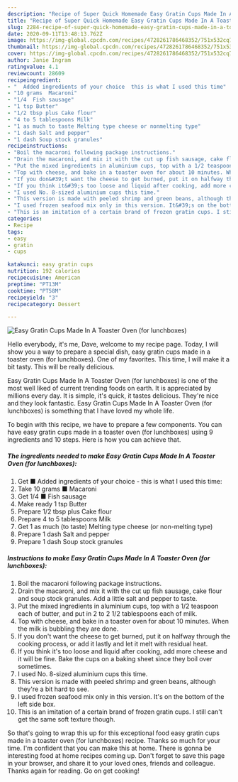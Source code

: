 ```yaml
---
description: "Recipe of Super Quick Homemade Easy Gratin Cups Made In A Toaster Oven (for lunchboxes)"
title: "Recipe of Super Quick Homemade Easy Gratin Cups Made In A Toaster Oven (for lunchboxes)"
slug: 2284-recipe-of-super-quick-homemade-easy-gratin-cups-made-in-a-toaster-oven-for-lunchboxes
date: 2020-09-11T13:48:13.762Z
image: https://img-global.cpcdn.com/recipes/4728261786468352/751x532cq70/easy-gratin-cups-made-in-a-toaster-oven-for-lunchboxes-recipe-main-photo.jpg
thumbnail: https://img-global.cpcdn.com/recipes/4728261786468352/751x532cq70/easy-gratin-cups-made-in-a-toaster-oven-for-lunchboxes-recipe-main-photo.jpg
cover: https://img-global.cpcdn.com/recipes/4728261786468352/751x532cq70/easy-gratin-cups-made-in-a-toaster-oven-for-lunchboxes-recipe-main-photo.jpg
author: Janie Ingram
ratingvalue: 4.1
reviewcount: 28609
recipeingredient:
- "  Added ingredients of your choice  this is what I used this time"
- "10 grams  Macaroni"
- "1/4  Fish sausage"
- "1 tsp Butter"
- "1/2 tbsp plus Cake flour"
- "4 to 5 tablespoons Milk"
- "1 as much to taste Melting type cheese or nonmelting type"
- "1 dash Salt and pepper"
- "1 dash Soup stock granules"
recipeinstructions:
- "Boil the macaroni following package instructions."
- "Drain the macaroni, and mix it with the cut up fish sausage, cake flour and soup stock granules. Add a little salt and pepper to taste."
- "Put the mixed ingredients in aluminium cups, top with a 1/2 teaspoon each of butter, and put in 2 to 2 1/2 tablespoons each of milk."
- "Top with cheese, and bake in a toaster oven for about 10 minutes. When the milk is bubbling they are done."
- "If you don&#39;t want the cheese to get burned, put it on halfway through the cooking process, or add it lastly and let it melt with residual heat."
- "If you think it&#39;s too loose and liquid after cooking, add more cheese and it will be fine. Bake the cups on a baking sheet since they boil over sometimes."
- "I used No. 8-sized aluminium cups this time."
- "This version is made with peeled shrimp and green beans, although they&#39;re a bit hard to see."
- "I used frozen seafood mix only in this version. It&#39;s on the bottom of the left side box."
- "This is an imitation of a certain brand of frozen gratin cups. I still can&#39;t get the same soft texture though."
categories:
- Recipe
tags:
- easy
- gratin
- cups

katakunci: easy gratin cups 
nutrition: 192 calories
recipecuisine: American
preptime: "PT13M"
cooktime: "PT58M"
recipeyield: "3"
recipecategory: Dessert

---
```



![Easy Gratin Cups Made In A Toaster Oven (for lunchboxes)](https://img-global.cpcdn.com/recipes/4728261786468352/751x532cq70/easy-gratin-cups-made-in-a-toaster-oven-for-lunchboxes-recipe-main-photo.jpg)

Hello everybody, it's me, Dave, welcome to my recipe page. Today, I will show you a way to prepare a special dish, easy gratin cups made in a toaster oven (for lunchboxes). One of my favorites. This time, I will make it a bit tasty. This will be really delicious.



Easy Gratin Cups Made In A Toaster Oven (for lunchboxes) is one of the most well liked of current trending foods on earth. It is appreciated by millions every day. It is simple, it's quick, it tastes delicious. They're nice and they look fantastic. Easy Gratin Cups Made In A Toaster Oven (for lunchboxes) is something that I have loved my whole life.


To begin with this recipe, we have to prepare a few components. You can have easy gratin cups made in a toaster oven (for lunchboxes) using 9 ingredients and 10 steps. Here is how you can achieve that.

<!--inarticleads1-->

##### The ingredients needed to make Easy Gratin Cups Made In A Toaster Oven (for lunchboxes):

1. Get  ■ Added ingredients of your choice - this is what I used this time:
1. Take 10 grams ■ Macaroni
1. Get 1/4 ■ Fish sausage
1. Make ready 1 tsp Butter
1. Prepare 1/2 tbsp plus Cake flour
1. Prepare 4 to 5 tablespoons Milk
1. Get 1 as much (to taste) Melting type cheese (or non-melting type)
1. Prepare 1 dash Salt and pepper
1. Prepare 1 dash Soup stock granules




<!--inarticleads2-->

##### Instructions to make Easy Gratin Cups Made In A Toaster Oven (for lunchboxes):

1. Boil the macaroni following package instructions.
1. Drain the macaroni, and mix it with the cut up fish sausage, cake flour and soup stock granules. Add a little salt and pepper to taste.
1. Put the mixed ingredients in aluminium cups, top with a 1/2 teaspoon each of butter, and put in 2 to 2 1/2 tablespoons each of milk.
1. Top with cheese, and bake in a toaster oven for about 10 minutes. When the milk is bubbling they are done.
1. If you don&#39;t want the cheese to get burned, put it on halfway through the cooking process, or add it lastly and let it melt with residual heat.
1. If you think it&#39;s too loose and liquid after cooking, add more cheese and it will be fine. Bake the cups on a baking sheet since they boil over sometimes.
1. I used No. 8-sized aluminium cups this time.
1. This version is made with peeled shrimp and green beans, although they&#39;re a bit hard to see.
1. I used frozen seafood mix only in this version. It&#39;s on the bottom of the left side box.
1. This is an imitation of a certain brand of frozen gratin cups. I still can&#39;t get the same soft texture though.




So that's going to wrap this up for this exceptional food easy gratin cups made in a toaster oven (for lunchboxes) recipe. Thanks so much for your time. I'm confident that you can make this at home. There is gonna be interesting food at home recipes coming up. Don't forget to save this page in your browser, and share it to your loved ones, friends and colleague. Thanks again for reading. Go on get cooking!
